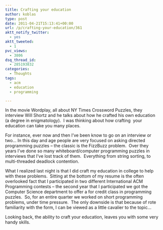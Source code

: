 ```yaml
---
title: Crafting your education
author: koblas
type: post
date: 2011-04-21T15:13:41+00:00
url: /p/crafting-your-education/361
aktt_notify_twitter:
  - yes
aktt_tweeted:
  - 1
pvc_views:
  - 3806
dsq_thread_id:
  - 285193832
categories:
  - Thoughts
tags:
  - acm
  - education
  - programming

---
```

In the movie Wordplay, all about NY Times Crossword Puzzles, they interview Will Shortz and he talks about how he crafted his own education (a degree in enigmatology).  I was thinking about how crafting  your education can take you many places.

For instance, ever now and then I&#8217;ve been know to go on an interview or two&#8230; In this day and age people are very focused on asking directed programming puzzles &#8211; the classic is the FizzBuzz problem.  Over they years I&#8217;ve done so many whiteboard/computer programming puzzles in interviews that I&#8217;ve lost track of them.  Everything from string sorting, to multi-threaded deadlock contention.

What I realized last night is that I did craft my education in college to help with these problems.  Sitting at the bottom of my resume is the often overlooked fact that I participated in two different International ACM Programming contests &#8211; the second year that I participated we got the Computer Science department to offer a for credit class in programming puzzles.  So, for an entire quarter we worked on short programming problems, under time pressure.  The only downside is that because of rote familiarity with the form, I can be viewed as a little cavalier to the topic&#8230;

Looking back, the ability to craft your education, leaves you with some very handy skills.
